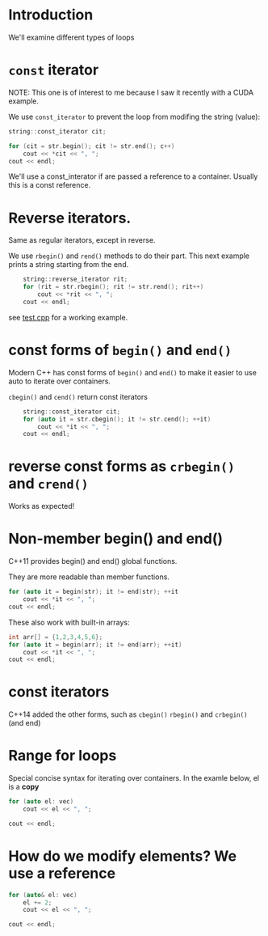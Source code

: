 # Introduction

We'll examine different types of loops

# `const` iterator

NOTE: This one is of interest to me because I saw it recently with a CUDA example.

We use `const_iterator` to prevent the loop from modifing the string (value):

```cpp
string::const_iterator cit;

for (cit = str.begin(); cit != str.end(); c++)
    cout << *cit << ", ";
cout << endl;
```

We'll use a const_interator if are passed a reference to a container.  Usually this is a const reference.


# Reverse iterators.

Same as regular iterators, except in reverse.

We use `rbegin()` and `rend()` methods to do their part.  This next example prints a string starting from the end.

```cpp
    string::reverse_iterator rit;
    for (rit = str.rbegin(); rit != str.rend(); rit++)
        cout << *rit << ", ";
    cout << endl;

```

see [test.cpp](test.cpp) for a working example.

# const forms of `begin()` and `end()`

Modern C++ has const forms of `begin()` and `end()` to make it easier to use auto to iterate over containers.

`cbegin()` and `cend()` return const iterators

```cpp
    string::const_iterator cit;
    for (auto it = str.cbegin(); it != str.cend(); ++it)
        cout << *it << ", ";
    cout << endl;
```

# reverse const forms as `crbegin()` and `crend()`

Works as expected!


# Non-member begin() and end()

C++11 provides begin() and end() global functions.

They are more readable than member functions.

```cpp
for (auto it = begin(str); it != end(str); ++it
    cout << *it << ", ";
cout << endl;
```

These also work with built-in arrays:

```cpp
int arr[] = {1,2,3,4,5,6};
for (auto it = begin(arr); it != end(arr); ++it)
    cout << *it << ", ";
cout << endl;
```

# const iterators

C++14 added the other forms, such as `cbegin()` `rbegin()` and `crbegin()` (and end)


# Range for loops

Special concise syntax for iterating over containers.  In the examle below, el is a **copy** 

```cpp
for (auto el: vec)
    cout << el << ", ";

cout << endl;
```

# How do we modify elements?  We use a reference

```cpp
for (auto& el: vec)
    el += 2;
    cout << el << ", ";

cout << endl;

```
